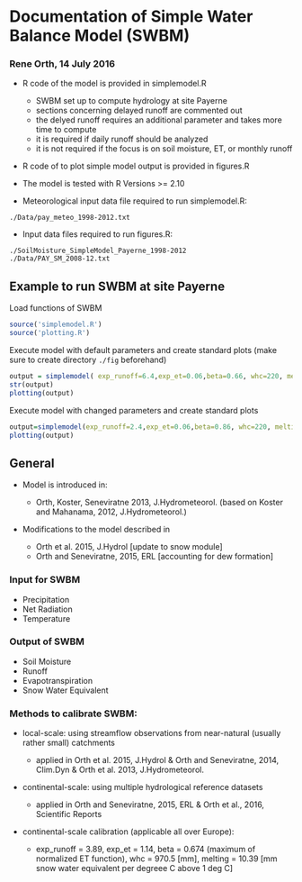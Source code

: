# Documentation of Simple Water Balance Model (SWBM)
### Rene Orth, 14 July 2016


- R code of the model is provided in simplemodel.R
  - SWBM set up to compute hydrology at site Payerne
  - sections concerning delayed runoff are commented out
  - the delyed runoff requires an additional parameter and takes more time to compute
  - it is required if daily runoff should be analyzed
  - it is not required if the focus is on soil moisture, ET, or monthly runoff

- R code of to plot simple model output is provided in figures.R

- The model is tested with R Versions >= 2.10

- Meteorological input data file required to run simplemodel.R:
```
./Data/pay_meteo_1998-2012.txt
```

- Input data files required to run figures.R:
```
./SoilMoisture_SimpleModel_Payerne_1998-2012
./Data/PAY_SM_2008-12.txt
```


## Example to run SWBM at site Payerne

Load functions of SWBM
```R
source('simplemodel.R')
source('plotting.R')
```

Execute model with default parameters and create standard plots (make sure to create directory `./fig` beforehand)
```R
output = simplemodel( exp_runoff=6.4,exp_et=0.06,beta=0.66, whc=220, melting=3 )
str(output)
plotting(output)
```

Execute model with  changed parameters and create standard plots
```R
output=simplemodel(exp_runoff=2.4,exp_et=0.06,beta=0.86, whc=220, melting=3 )
plotting(output)
```


## General

- Model is introduced in:
  * Orth, Koster, Seneviratne 2013, J.Hydrometeorol. (based on Koster and Mahanama, 2012, J.Hydrometeorol.)

- Modifications to the model described in 
  * Orth et al. 2015, J.Hydrol [update to snow module]
  * Orth and Seneviratne, 2015, ERL [accounting for dew formation]

### Input for SWBM
- Precipitation
- Net Radiation
- Temperature

### Output of SWBM
- Soil Moisture
- Runoff
- Evapotranspiration
- Snow Water Equivalent

### Methods to calibrate SWBM:

- local-scale: using streamflow observations from near-natural (usually rather small) catchments
  * applied in Orth et al. 2015, J.Hydrol & Orth and Seneviratne, 2014, Clim.Dyn & Orth et al. 2013, J.Hydrometeorol.
- continental-scale: using multiple hydrological reference datasets
  * applied in Orth and Seneviratne, 2015, ERL & Orth et al., 2016, Scientific Reports 

- continental-scale calibration (applicable all over Europe): 
  * exp_runoff = 3.89, exp_et = 1.14, beta = 0.674 (maximum of normalized ET function), whc = 970.5 [mm], melting = 10.39 [mm snow water equivalent per degreee C above 1 deg C]

